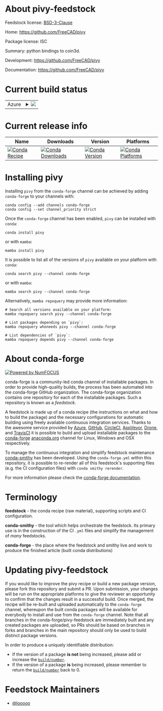 About pivy-feedstock
====================

Feedstock license: [BSD-3-Clause](https://github.com/conda-forge/pivy-feedstock/blob/main/LICENSE.txt)

Home: https://github.com/FreeCAD/pivy

Package license: ISC

Summary: python bindings to coin3d.

Development: https://github.com/FreeCAD/pivy

Documentation: https://github.com/FreeCAD/pivy

Current build status
====================


<table>
    
  <tr>
    <td>Azure</td>
    <td>
      <details>
        <summary>
          <a href="https://dev.azure.com/conda-forge/feedstock-builds/_build/latest?definitionId=4085&branchName=main">
            <img src="https://dev.azure.com/conda-forge/feedstock-builds/_apis/build/status/pivy-feedstock?branchName=main">
          </a>
        </summary>
        <table>
          <thead><tr><th>Variant</th><th>Status</th></tr></thead>
          <tbody><tr>
              <td>linux_64_python3.10.____cpythonqt5</td>
              <td>
                <a href="https://dev.azure.com/conda-forge/feedstock-builds/_build/latest?definitionId=4085&branchName=main">
                  <img src="https://dev.azure.com/conda-forge/feedstock-builds/_apis/build/status/pivy-feedstock?branchName=main&jobName=linux&configuration=linux%20linux_64_python3.10.____cpythonqt5" alt="variant">
                </a>
              </td>
            </tr><tr>
              <td>linux_64_python3.10.____cpythonqt6</td>
              <td>
                <a href="https://dev.azure.com/conda-forge/feedstock-builds/_build/latest?definitionId=4085&branchName=main">
                  <img src="https://dev.azure.com/conda-forge/feedstock-builds/_apis/build/status/pivy-feedstock?branchName=main&jobName=linux&configuration=linux%20linux_64_python3.10.____cpythonqt6" alt="variant">
                </a>
              </td>
            </tr><tr>
              <td>linux_64_python3.11.____cpythonqt5</td>
              <td>
                <a href="https://dev.azure.com/conda-forge/feedstock-builds/_build/latest?definitionId=4085&branchName=main">
                  <img src="https://dev.azure.com/conda-forge/feedstock-builds/_apis/build/status/pivy-feedstock?branchName=main&jobName=linux&configuration=linux%20linux_64_python3.11.____cpythonqt5" alt="variant">
                </a>
              </td>
            </tr><tr>
              <td>linux_64_python3.11.____cpythonqt6</td>
              <td>
                <a href="https://dev.azure.com/conda-forge/feedstock-builds/_build/latest?definitionId=4085&branchName=main">
                  <img src="https://dev.azure.com/conda-forge/feedstock-builds/_apis/build/status/pivy-feedstock?branchName=main&jobName=linux&configuration=linux%20linux_64_python3.11.____cpythonqt6" alt="variant">
                </a>
              </td>
            </tr><tr>
              <td>linux_64_python3.12.____cpythonqt5</td>
              <td>
                <a href="https://dev.azure.com/conda-forge/feedstock-builds/_build/latest?definitionId=4085&branchName=main">
                  <img src="https://dev.azure.com/conda-forge/feedstock-builds/_apis/build/status/pivy-feedstock?branchName=main&jobName=linux&configuration=linux%20linux_64_python3.12.____cpythonqt5" alt="variant">
                </a>
              </td>
            </tr><tr>
              <td>linux_64_python3.12.____cpythonqt6</td>
              <td>
                <a href="https://dev.azure.com/conda-forge/feedstock-builds/_build/latest?definitionId=4085&branchName=main">
                  <img src="https://dev.azure.com/conda-forge/feedstock-builds/_apis/build/status/pivy-feedstock?branchName=main&jobName=linux&configuration=linux%20linux_64_python3.12.____cpythonqt6" alt="variant">
                </a>
              </td>
            </tr><tr>
              <td>linux_64_python3.13.____cp313qt5</td>
              <td>
                <a href="https://dev.azure.com/conda-forge/feedstock-builds/_build/latest?definitionId=4085&branchName=main">
                  <img src="https://dev.azure.com/conda-forge/feedstock-builds/_apis/build/status/pivy-feedstock?branchName=main&jobName=linux&configuration=linux%20linux_64_python3.13.____cp313qt5" alt="variant">
                </a>
              </td>
            </tr><tr>
              <td>linux_64_python3.13.____cp313qt6</td>
              <td>
                <a href="https://dev.azure.com/conda-forge/feedstock-builds/_build/latest?definitionId=4085&branchName=main">
                  <img src="https://dev.azure.com/conda-forge/feedstock-builds/_apis/build/status/pivy-feedstock?branchName=main&jobName=linux&configuration=linux%20linux_64_python3.13.____cp313qt6" alt="variant">
                </a>
              </td>
            </tr><tr>
              <td>linux_64_python3.14.____cp314qt5</td>
              <td>
                <a href="https://dev.azure.com/conda-forge/feedstock-builds/_build/latest?definitionId=4085&branchName=main">
                  <img src="https://dev.azure.com/conda-forge/feedstock-builds/_apis/build/status/pivy-feedstock?branchName=main&jobName=linux&configuration=linux%20linux_64_python3.14.____cp314qt5" alt="variant">
                </a>
              </td>
            </tr><tr>
              <td>linux_64_python3.14.____cp314qt6</td>
              <td>
                <a href="https://dev.azure.com/conda-forge/feedstock-builds/_build/latest?definitionId=4085&branchName=main">
                  <img src="https://dev.azure.com/conda-forge/feedstock-builds/_apis/build/status/pivy-feedstock?branchName=main&jobName=linux&configuration=linux%20linux_64_python3.14.____cp314qt6" alt="variant">
                </a>
              </td>
            </tr><tr>
              <td>linux_aarch64_python3.10.____cpythonqt5</td>
              <td>
                <a href="https://dev.azure.com/conda-forge/feedstock-builds/_build/latest?definitionId=4085&branchName=main">
                  <img src="https://dev.azure.com/conda-forge/feedstock-builds/_apis/build/status/pivy-feedstock?branchName=main&jobName=linux&configuration=linux%20linux_aarch64_python3.10.____cpythonqt5" alt="variant">
                </a>
              </td>
            </tr><tr>
              <td>linux_aarch64_python3.10.____cpythonqt6</td>
              <td>
                <a href="https://dev.azure.com/conda-forge/feedstock-builds/_build/latest?definitionId=4085&branchName=main">
                  <img src="https://dev.azure.com/conda-forge/feedstock-builds/_apis/build/status/pivy-feedstock?branchName=main&jobName=linux&configuration=linux%20linux_aarch64_python3.10.____cpythonqt6" alt="variant">
                </a>
              </td>
            </tr><tr>
              <td>linux_aarch64_python3.11.____cpythonqt5</td>
              <td>
                <a href="https://dev.azure.com/conda-forge/feedstock-builds/_build/latest?definitionId=4085&branchName=main">
                  <img src="https://dev.azure.com/conda-forge/feedstock-builds/_apis/build/status/pivy-feedstock?branchName=main&jobName=linux&configuration=linux%20linux_aarch64_python3.11.____cpythonqt5" alt="variant">
                </a>
              </td>
            </tr><tr>
              <td>linux_aarch64_python3.11.____cpythonqt6</td>
              <td>
                <a href="https://dev.azure.com/conda-forge/feedstock-builds/_build/latest?definitionId=4085&branchName=main">
                  <img src="https://dev.azure.com/conda-forge/feedstock-builds/_apis/build/status/pivy-feedstock?branchName=main&jobName=linux&configuration=linux%20linux_aarch64_python3.11.____cpythonqt6" alt="variant">
                </a>
              </td>
            </tr><tr>
              <td>linux_aarch64_python3.12.____cpythonqt5</td>
              <td>
                <a href="https://dev.azure.com/conda-forge/feedstock-builds/_build/latest?definitionId=4085&branchName=main">
                  <img src="https://dev.azure.com/conda-forge/feedstock-builds/_apis/build/status/pivy-feedstock?branchName=main&jobName=linux&configuration=linux%20linux_aarch64_python3.12.____cpythonqt5" alt="variant">
                </a>
              </td>
            </tr><tr>
              <td>linux_aarch64_python3.12.____cpythonqt6</td>
              <td>
                <a href="https://dev.azure.com/conda-forge/feedstock-builds/_build/latest?definitionId=4085&branchName=main">
                  <img src="https://dev.azure.com/conda-forge/feedstock-builds/_apis/build/status/pivy-feedstock?branchName=main&jobName=linux&configuration=linux%20linux_aarch64_python3.12.____cpythonqt6" alt="variant">
                </a>
              </td>
            </tr><tr>
              <td>linux_aarch64_python3.13.____cp313qt5</td>
              <td>
                <a href="https://dev.azure.com/conda-forge/feedstock-builds/_build/latest?definitionId=4085&branchName=main">
                  <img src="https://dev.azure.com/conda-forge/feedstock-builds/_apis/build/status/pivy-feedstock?branchName=main&jobName=linux&configuration=linux%20linux_aarch64_python3.13.____cp313qt5" alt="variant">
                </a>
              </td>
            </tr><tr>
              <td>linux_aarch64_python3.13.____cp313qt6</td>
              <td>
                <a href="https://dev.azure.com/conda-forge/feedstock-builds/_build/latest?definitionId=4085&branchName=main">
                  <img src="https://dev.azure.com/conda-forge/feedstock-builds/_apis/build/status/pivy-feedstock?branchName=main&jobName=linux&configuration=linux%20linux_aarch64_python3.13.____cp313qt6" alt="variant">
                </a>
              </td>
            </tr><tr>
              <td>linux_aarch64_python3.14.____cp314qt5</td>
              <td>
                <a href="https://dev.azure.com/conda-forge/feedstock-builds/_build/latest?definitionId=4085&branchName=main">
                  <img src="https://dev.azure.com/conda-forge/feedstock-builds/_apis/build/status/pivy-feedstock?branchName=main&jobName=linux&configuration=linux%20linux_aarch64_python3.14.____cp314qt5" alt="variant">
                </a>
              </td>
            </tr><tr>
              <td>linux_aarch64_python3.14.____cp314qt6</td>
              <td>
                <a href="https://dev.azure.com/conda-forge/feedstock-builds/_build/latest?definitionId=4085&branchName=main">
                  <img src="https://dev.azure.com/conda-forge/feedstock-builds/_apis/build/status/pivy-feedstock?branchName=main&jobName=linux&configuration=linux%20linux_aarch64_python3.14.____cp314qt6" alt="variant">
                </a>
              </td>
            </tr><tr>
              <td>osx_64_python3.10.____cpythonqt5</td>
              <td>
                <a href="https://dev.azure.com/conda-forge/feedstock-builds/_build/latest?definitionId=4085&branchName=main">
                  <img src="https://dev.azure.com/conda-forge/feedstock-builds/_apis/build/status/pivy-feedstock?branchName=main&jobName=osx&configuration=osx%20osx_64_python3.10.____cpythonqt5" alt="variant">
                </a>
              </td>
            </tr><tr>
              <td>osx_64_python3.10.____cpythonqt6</td>
              <td>
                <a href="https://dev.azure.com/conda-forge/feedstock-builds/_build/latest?definitionId=4085&branchName=main">
                  <img src="https://dev.azure.com/conda-forge/feedstock-builds/_apis/build/status/pivy-feedstock?branchName=main&jobName=osx&configuration=osx%20osx_64_python3.10.____cpythonqt6" alt="variant">
                </a>
              </td>
            </tr><tr>
              <td>osx_64_python3.11.____cpythonqt5</td>
              <td>
                <a href="https://dev.azure.com/conda-forge/feedstock-builds/_build/latest?definitionId=4085&branchName=main">
                  <img src="https://dev.azure.com/conda-forge/feedstock-builds/_apis/build/status/pivy-feedstock?branchName=main&jobName=osx&configuration=osx%20osx_64_python3.11.____cpythonqt5" alt="variant">
                </a>
              </td>
            </tr><tr>
              <td>osx_64_python3.11.____cpythonqt6</td>
              <td>
                <a href="https://dev.azure.com/conda-forge/feedstock-builds/_build/latest?definitionId=4085&branchName=main">
                  <img src="https://dev.azure.com/conda-forge/feedstock-builds/_apis/build/status/pivy-feedstock?branchName=main&jobName=osx&configuration=osx%20osx_64_python3.11.____cpythonqt6" alt="variant">
                </a>
              </td>
            </tr><tr>
              <td>osx_64_python3.12.____cpythonqt5</td>
              <td>
                <a href="https://dev.azure.com/conda-forge/feedstock-builds/_build/latest?definitionId=4085&branchName=main">
                  <img src="https://dev.azure.com/conda-forge/feedstock-builds/_apis/build/status/pivy-feedstock?branchName=main&jobName=osx&configuration=osx%20osx_64_python3.12.____cpythonqt5" alt="variant">
                </a>
              </td>
            </tr><tr>
              <td>osx_64_python3.12.____cpythonqt6</td>
              <td>
                <a href="https://dev.azure.com/conda-forge/feedstock-builds/_build/latest?definitionId=4085&branchName=main">
                  <img src="https://dev.azure.com/conda-forge/feedstock-builds/_apis/build/status/pivy-feedstock?branchName=main&jobName=osx&configuration=osx%20osx_64_python3.12.____cpythonqt6" alt="variant">
                </a>
              </td>
            </tr><tr>
              <td>osx_64_python3.13.____cp313qt5</td>
              <td>
                <a href="https://dev.azure.com/conda-forge/feedstock-builds/_build/latest?definitionId=4085&branchName=main">
                  <img src="https://dev.azure.com/conda-forge/feedstock-builds/_apis/build/status/pivy-feedstock?branchName=main&jobName=osx&configuration=osx%20osx_64_python3.13.____cp313qt5" alt="variant">
                </a>
              </td>
            </tr><tr>
              <td>osx_64_python3.13.____cp313qt6</td>
              <td>
                <a href="https://dev.azure.com/conda-forge/feedstock-builds/_build/latest?definitionId=4085&branchName=main">
                  <img src="https://dev.azure.com/conda-forge/feedstock-builds/_apis/build/status/pivy-feedstock?branchName=main&jobName=osx&configuration=osx%20osx_64_python3.13.____cp313qt6" alt="variant">
                </a>
              </td>
            </tr><tr>
              <td>osx_64_python3.14.____cp314qt5</td>
              <td>
                <a href="https://dev.azure.com/conda-forge/feedstock-builds/_build/latest?definitionId=4085&branchName=main">
                  <img src="https://dev.azure.com/conda-forge/feedstock-builds/_apis/build/status/pivy-feedstock?branchName=main&jobName=osx&configuration=osx%20osx_64_python3.14.____cp314qt5" alt="variant">
                </a>
              </td>
            </tr><tr>
              <td>osx_64_python3.14.____cp314qt6</td>
              <td>
                <a href="https://dev.azure.com/conda-forge/feedstock-builds/_build/latest?definitionId=4085&branchName=main">
                  <img src="https://dev.azure.com/conda-forge/feedstock-builds/_apis/build/status/pivy-feedstock?branchName=main&jobName=osx&configuration=osx%20osx_64_python3.14.____cp314qt6" alt="variant">
                </a>
              </td>
            </tr><tr>
              <td>osx_arm64_python3.10.____cpythonqt5</td>
              <td>
                <a href="https://dev.azure.com/conda-forge/feedstock-builds/_build/latest?definitionId=4085&branchName=main">
                  <img src="https://dev.azure.com/conda-forge/feedstock-builds/_apis/build/status/pivy-feedstock?branchName=main&jobName=osx&configuration=osx%20osx_arm64_python3.10.____cpythonqt5" alt="variant">
                </a>
              </td>
            </tr><tr>
              <td>osx_arm64_python3.10.____cpythonqt6</td>
              <td>
                <a href="https://dev.azure.com/conda-forge/feedstock-builds/_build/latest?definitionId=4085&branchName=main">
                  <img src="https://dev.azure.com/conda-forge/feedstock-builds/_apis/build/status/pivy-feedstock?branchName=main&jobName=osx&configuration=osx%20osx_arm64_python3.10.____cpythonqt6" alt="variant">
                </a>
              </td>
            </tr><tr>
              <td>osx_arm64_python3.11.____cpythonqt5</td>
              <td>
                <a href="https://dev.azure.com/conda-forge/feedstock-builds/_build/latest?definitionId=4085&branchName=main">
                  <img src="https://dev.azure.com/conda-forge/feedstock-builds/_apis/build/status/pivy-feedstock?branchName=main&jobName=osx&configuration=osx%20osx_arm64_python3.11.____cpythonqt5" alt="variant">
                </a>
              </td>
            </tr><tr>
              <td>osx_arm64_python3.11.____cpythonqt6</td>
              <td>
                <a href="https://dev.azure.com/conda-forge/feedstock-builds/_build/latest?definitionId=4085&branchName=main">
                  <img src="https://dev.azure.com/conda-forge/feedstock-builds/_apis/build/status/pivy-feedstock?branchName=main&jobName=osx&configuration=osx%20osx_arm64_python3.11.____cpythonqt6" alt="variant">
                </a>
              </td>
            </tr><tr>
              <td>osx_arm64_python3.12.____cpythonqt5</td>
              <td>
                <a href="https://dev.azure.com/conda-forge/feedstock-builds/_build/latest?definitionId=4085&branchName=main">
                  <img src="https://dev.azure.com/conda-forge/feedstock-builds/_apis/build/status/pivy-feedstock?branchName=main&jobName=osx&configuration=osx%20osx_arm64_python3.12.____cpythonqt5" alt="variant">
                </a>
              </td>
            </tr><tr>
              <td>osx_arm64_python3.12.____cpythonqt6</td>
              <td>
                <a href="https://dev.azure.com/conda-forge/feedstock-builds/_build/latest?definitionId=4085&branchName=main">
                  <img src="https://dev.azure.com/conda-forge/feedstock-builds/_apis/build/status/pivy-feedstock?branchName=main&jobName=osx&configuration=osx%20osx_arm64_python3.12.____cpythonqt6" alt="variant">
                </a>
              </td>
            </tr><tr>
              <td>osx_arm64_python3.13.____cp313qt5</td>
              <td>
                <a href="https://dev.azure.com/conda-forge/feedstock-builds/_build/latest?definitionId=4085&branchName=main">
                  <img src="https://dev.azure.com/conda-forge/feedstock-builds/_apis/build/status/pivy-feedstock?branchName=main&jobName=osx&configuration=osx%20osx_arm64_python3.13.____cp313qt5" alt="variant">
                </a>
              </td>
            </tr><tr>
              <td>osx_arm64_python3.13.____cp313qt6</td>
              <td>
                <a href="https://dev.azure.com/conda-forge/feedstock-builds/_build/latest?definitionId=4085&branchName=main">
                  <img src="https://dev.azure.com/conda-forge/feedstock-builds/_apis/build/status/pivy-feedstock?branchName=main&jobName=osx&configuration=osx%20osx_arm64_python3.13.____cp313qt6" alt="variant">
                </a>
              </td>
            </tr><tr>
              <td>osx_arm64_python3.14.____cp314qt5</td>
              <td>
                <a href="https://dev.azure.com/conda-forge/feedstock-builds/_build/latest?definitionId=4085&branchName=main">
                  <img src="https://dev.azure.com/conda-forge/feedstock-builds/_apis/build/status/pivy-feedstock?branchName=main&jobName=osx&configuration=osx%20osx_arm64_python3.14.____cp314qt5" alt="variant">
                </a>
              </td>
            </tr><tr>
              <td>osx_arm64_python3.14.____cp314qt6</td>
              <td>
                <a href="https://dev.azure.com/conda-forge/feedstock-builds/_build/latest?definitionId=4085&branchName=main">
                  <img src="https://dev.azure.com/conda-forge/feedstock-builds/_apis/build/status/pivy-feedstock?branchName=main&jobName=osx&configuration=osx%20osx_arm64_python3.14.____cp314qt6" alt="variant">
                </a>
              </td>
            </tr><tr>
              <td>win_64_python3.10.____cpythonqt5</td>
              <td>
                <a href="https://dev.azure.com/conda-forge/feedstock-builds/_build/latest?definitionId=4085&branchName=main">
                  <img src="https://dev.azure.com/conda-forge/feedstock-builds/_apis/build/status/pivy-feedstock?branchName=main&jobName=win&configuration=win%20win_64_python3.10.____cpythonqt5" alt="variant">
                </a>
              </td>
            </tr><tr>
              <td>win_64_python3.10.____cpythonqt6</td>
              <td>
                <a href="https://dev.azure.com/conda-forge/feedstock-builds/_build/latest?definitionId=4085&branchName=main">
                  <img src="https://dev.azure.com/conda-forge/feedstock-builds/_apis/build/status/pivy-feedstock?branchName=main&jobName=win&configuration=win%20win_64_python3.10.____cpythonqt6" alt="variant">
                </a>
              </td>
            </tr><tr>
              <td>win_64_python3.11.____cpythonqt5</td>
              <td>
                <a href="https://dev.azure.com/conda-forge/feedstock-builds/_build/latest?definitionId=4085&branchName=main">
                  <img src="https://dev.azure.com/conda-forge/feedstock-builds/_apis/build/status/pivy-feedstock?branchName=main&jobName=win&configuration=win%20win_64_python3.11.____cpythonqt5" alt="variant">
                </a>
              </td>
            </tr><tr>
              <td>win_64_python3.11.____cpythonqt6</td>
              <td>
                <a href="https://dev.azure.com/conda-forge/feedstock-builds/_build/latest?definitionId=4085&branchName=main">
                  <img src="https://dev.azure.com/conda-forge/feedstock-builds/_apis/build/status/pivy-feedstock?branchName=main&jobName=win&configuration=win%20win_64_python3.11.____cpythonqt6" alt="variant">
                </a>
              </td>
            </tr><tr>
              <td>win_64_python3.12.____cpythonqt5</td>
              <td>
                <a href="https://dev.azure.com/conda-forge/feedstock-builds/_build/latest?definitionId=4085&branchName=main">
                  <img src="https://dev.azure.com/conda-forge/feedstock-builds/_apis/build/status/pivy-feedstock?branchName=main&jobName=win&configuration=win%20win_64_python3.12.____cpythonqt5" alt="variant">
                </a>
              </td>
            </tr><tr>
              <td>win_64_python3.12.____cpythonqt6</td>
              <td>
                <a href="https://dev.azure.com/conda-forge/feedstock-builds/_build/latest?definitionId=4085&branchName=main">
                  <img src="https://dev.azure.com/conda-forge/feedstock-builds/_apis/build/status/pivy-feedstock?branchName=main&jobName=win&configuration=win%20win_64_python3.12.____cpythonqt6" alt="variant">
                </a>
              </td>
            </tr><tr>
              <td>win_64_python3.13.____cp313qt5</td>
              <td>
                <a href="https://dev.azure.com/conda-forge/feedstock-builds/_build/latest?definitionId=4085&branchName=main">
                  <img src="https://dev.azure.com/conda-forge/feedstock-builds/_apis/build/status/pivy-feedstock?branchName=main&jobName=win&configuration=win%20win_64_python3.13.____cp313qt5" alt="variant">
                </a>
              </td>
            </tr><tr>
              <td>win_64_python3.13.____cp313qt6</td>
              <td>
                <a href="https://dev.azure.com/conda-forge/feedstock-builds/_build/latest?definitionId=4085&branchName=main">
                  <img src="https://dev.azure.com/conda-forge/feedstock-builds/_apis/build/status/pivy-feedstock?branchName=main&jobName=win&configuration=win%20win_64_python3.13.____cp313qt6" alt="variant">
                </a>
              </td>
            </tr><tr>
              <td>win_64_python3.14.____cp314qt5</td>
              <td>
                <a href="https://dev.azure.com/conda-forge/feedstock-builds/_build/latest?definitionId=4085&branchName=main">
                  <img src="https://dev.azure.com/conda-forge/feedstock-builds/_apis/build/status/pivy-feedstock?branchName=main&jobName=win&configuration=win%20win_64_python3.14.____cp314qt5" alt="variant">
                </a>
              </td>
            </tr><tr>
              <td>win_64_python3.14.____cp314qt6</td>
              <td>
                <a href="https://dev.azure.com/conda-forge/feedstock-builds/_build/latest?definitionId=4085&branchName=main">
                  <img src="https://dev.azure.com/conda-forge/feedstock-builds/_apis/build/status/pivy-feedstock?branchName=main&jobName=win&configuration=win%20win_64_python3.14.____cp314qt6" alt="variant">
                </a>
              </td>
            </tr>
          </tbody>
        </table>
      </details>
    </td>
  </tr>
</table>

Current release info
====================

| Name | Downloads | Version | Platforms |
| --- | --- | --- | --- |
| [![Conda Recipe](https://img.shields.io/badge/recipe-pivy-green.svg)](https://anaconda.org/conda-forge/pivy) | [![Conda Downloads](https://img.shields.io/conda/dn/conda-forge/pivy.svg)](https://anaconda.org/conda-forge/pivy) | [![Conda Version](https://img.shields.io/conda/vn/conda-forge/pivy.svg)](https://anaconda.org/conda-forge/pivy) | [![Conda Platforms](https://img.shields.io/conda/pn/conda-forge/pivy.svg)](https://anaconda.org/conda-forge/pivy) |

Installing pivy
===============

Installing `pivy` from the `conda-forge` channel can be achieved by adding `conda-forge` to your channels with:

```
conda config --add channels conda-forge
conda config --set channel_priority strict
```

Once the `conda-forge` channel has been enabled, `pivy` can be installed with `conda`:

```
conda install pivy
```

or with `mamba`:

```
mamba install pivy
```

It is possible to list all of the versions of `pivy` available on your platform with `conda`:

```
conda search pivy --channel conda-forge
```

or with `mamba`:

```
mamba search pivy --channel conda-forge
```

Alternatively, `mamba repoquery` may provide more information:

```
# Search all versions available on your platform:
mamba repoquery search pivy --channel conda-forge

# List packages depending on `pivy`:
mamba repoquery whoneeds pivy --channel conda-forge

# List dependencies of `pivy`:
mamba repoquery depends pivy --channel conda-forge
```


About conda-forge
=================

[![Powered by
NumFOCUS](https://img.shields.io/badge/powered%20by-NumFOCUS-orange.svg?style=flat&colorA=E1523D&colorB=007D8A)](https://numfocus.org)

conda-forge is a community-led conda channel of installable packages.
In order to provide high-quality builds, the process has been automated into the
conda-forge GitHub organization. The conda-forge organization contains one repository
for each of the installable packages. Such a repository is known as a *feedstock*.

A feedstock is made up of a conda recipe (the instructions on what and how to build
the package) and the necessary configurations for automatic building using freely
available continuous integration services. Thanks to the awesome service provided by
[Azure](https://azure.microsoft.com/en-us/services/devops/), [GitHub](https://github.com/),
[CircleCI](https://circleci.com/), [AppVeyor](https://www.appveyor.com/),
[Drone](https://cloud.drone.io/welcome), and [TravisCI](https://travis-ci.com/)
it is possible to build and upload installable packages to the
[conda-forge](https://anaconda.org/conda-forge) [anaconda.org](https://anaconda.org/)
channel for Linux, Windows and OSX respectively.

To manage the continuous integration and simplify feedstock maintenance
[conda-smithy](https://github.com/conda-forge/conda-smithy) has been developed.
Using the ``conda-forge.yml`` within this repository, it is possible to re-render all of
this feedstock's supporting files (e.g. the CI configuration files) with ``conda smithy rerender``.

For more information please check the [conda-forge documentation](https://conda-forge.org/docs/).

Terminology
===========

**feedstock** - the conda recipe (raw material), supporting scripts and CI configuration.

**conda-smithy** - the tool which helps orchestrate the feedstock.
                   Its primary use is in the construction of the CI ``.yml`` files
                   and simplify the management of *many* feedstocks.

**conda-forge** - the place where the feedstock and smithy live and work to
                  produce the finished article (built conda distributions)


Updating pivy-feedstock
=======================

If you would like to improve the pivy recipe or build a new
package version, please fork this repository and submit a PR. Upon submission,
your changes will be run on the appropriate platforms to give the reviewer an
opportunity to confirm that the changes result in a successful build. Once
merged, the recipe will be re-built and uploaded automatically to the
`conda-forge` channel, whereupon the built conda packages will be available for
everybody to install and use from the `conda-forge` channel.
Note that all branches in the conda-forge/pivy-feedstock are
immediately built and any created packages are uploaded, so PRs should be based
on branches in forks and branches in the main repository should only be used to
build distinct package versions.

In order to produce a uniquely identifiable distribution:
 * If the version of a package **is not** being increased, please add or increase
   the [``build/number``](https://docs.conda.io/projects/conda-build/en/latest/resources/define-metadata.html#build-number-and-string).
 * If the version of a package **is** being increased, please remember to return
   the [``build/number``](https://docs.conda.io/projects/conda-build/en/latest/resources/define-metadata.html#build-number-and-string)
   back to 0.

Feedstock Maintainers
=====================

* [@looooo](https://github.com/looooo/)

